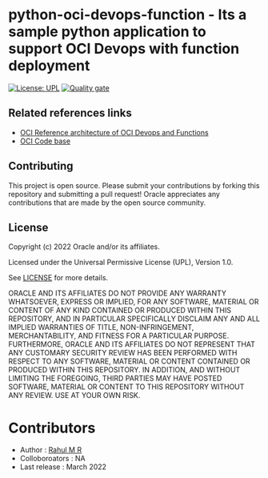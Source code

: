 # python-oci-devops-function - Its a sample python application to support OCI Devops with function deployment

[![License: UPL](https://img.shields.io/badge/license-UPL-green)](https://img.shields.io/badge/license-UPL-green) [![Quality gate](https://sonarcloud.io/api/project_badges/quality_gate?project=oracle-devrel_python-oci-devops-function)](https://sonarcloud.io/dashboard?id=oracle-devrel_python-oci-devops-function)

## Related references links

- [OCI Reference architecture of OCI Devops and Functions](https://docs.oracle.com/en/solutions/build-cicd-pipelines-devops-function/index.html)
- [OCI Code base](https://github.com/oracle-quickstart/oci-arch-devops-cicd-with-functions)

## Contributing
This project is open source.  Please submit your contributions by forking this repository and submitting a pull request!  Oracle appreciates any contributions that are made by the open source community.

## License
Copyright (c) 2022 Oracle and/or its affiliates.

Licensed under the Universal Permissive License (UPL), Version 1.0.

See [LICENSE](LICENSE) for more details.

ORACLE AND ITS AFFILIATES DO NOT PROVIDE ANY WARRANTY WHATSOEVER, EXPRESS OR IMPLIED, FOR ANY SOFTWARE, MATERIAL OR CONTENT OF ANY KIND CONTAINED OR PRODUCED WITHIN THIS REPOSITORY, AND IN PARTICULAR SPECIFICALLY DISCLAIM ANY AND ALL IMPLIED WARRANTIES OF TITLE, NON-INFRINGEMENT, MERCHANTABILITY, AND FITNESS FOR A PARTICULAR PURPOSE.  FURTHERMORE, ORACLE AND ITS AFFILIATES DO NOT REPRESENT THAT ANY CUSTOMARY SECURITY REVIEW HAS BEEN PERFORMED WITH RESPECT TO ANY SOFTWARE, MATERIAL OR CONTENT CONTAINED OR PRODUCED WITHIN THIS REPOSITORY. IN ADDITION, AND WITHOUT LIMITING THE FOREGOING, THIRD PARTIES MAY HAVE POSTED SOFTWARE, MATERIAL OR CONTENT TO THIS REPOSITORY WITHOUT ANY REVIEW. USE AT YOUR OWN RISK. 

Contributors
===========

- Author : [Rahul M R](https://github.com/RahulMR42)
- Colloboroators : NA
- Last release : March 2022
